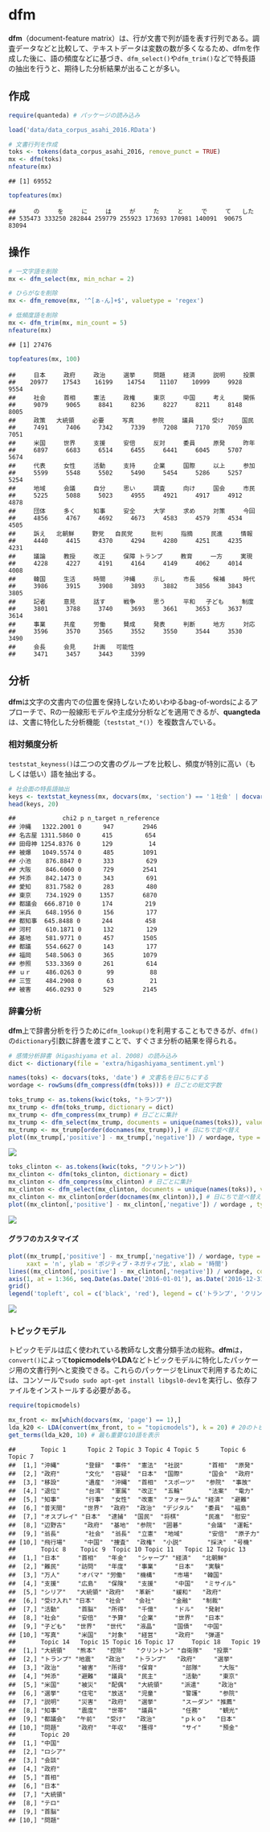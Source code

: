 dfm
===

**dfm**（document-feature matrix）は、行が文書で列が語を表す行列である。調査データなどと比較して、テキストデータは変数の数が多くなるため、dfmを作成した後に、語の頻度などに基づき、`dfm_select()`や`dfm_trim()`などで特長語の抽出を行うと、期待した分析結果が出ることが多い。

作成
----

``` r
require(quanteda) # パッケージの読み込み
```

``` r
load('data/data_corpus_asahi_2016.RData')

# 文書行列を作成
toks <- tokens(data_corpus_asahi_2016, remove_punct = TRUE)
mx <- dfm(toks)
nfeature(mx)
```

    ## [1] 69552

``` r
topfeatures(mx)
```

    ##     の     を     に     は     が     た     と     で     て   した 
    ## 535473 333250 282844 259779 255923 173693 170981 140091  90675  83094

操作
----

``` r
# 一文字語を削除
mx <- dfm_select(mx, min_nchar = 2)

# ひらがなを削除
mx <- dfm_remove(mx, '^[ぁ-ん]+$', valuetype = 'regex')

# 低頻度語を削除
mx <- dfm_trim(mx, min_count = 5)
nfeature(mx)
```

    ## [1] 27476

``` r
topfeatures(mx, 100)
```

    ##     日本     政府     政治     選挙     問題     経済     説明     投票 
    ##    20977    17543    16199    14754    11107    10999     9928     9554 
    ##     社会     首相     憲法     政権     東京     中国     考え     関係 
    ##     9079     9065     8841     8236     8227     8211     8148     8005 
    ##     政策   大統領     必要     写真     参院     議員     受け     国民 
    ##     7491     7406     7342     7339     7208     7170     7059     7051 
    ##     米国     世界     支援     安倍     反対     委員     原発     昨年 
    ##     6897     6683     6514     6455     6441     6045     5707     5674 
    ##     代表     女性     活動     支持     企業     国際     以上     参加 
    ##     5599     5548     5502     5490     5454     5286     5257     5254 
    ##     地域     会議     自分     思い     調査     向け     国会     市民 
    ##     5225     5088     5023     4955     4921     4917     4912     4878 
    ##     団体     多く     知事     安全     大学     求め     対策     今回 
    ##     4856     4767     4692     4673     4583     4579     4534     4505 
    ##     訴え   北朝鮮     野党   自民党     批判     指摘     民進     情報 
    ##     4440     4415     4370     4294     4280     4251     4235     4231 
    ##     議論     教授     改正     保障 トランプ     教育     一方     実現 
    ##     4228     4227     4191     4164     4149     4062     4014     4008 
    ##     韓国     生活     時間     沖縄     示し     市長     候補     時代 
    ##     3986     3915     3908     3893     3882     3856     3843     3805 
    ##     記者     意見     話す     戦争     思う     平和   子ども     制度 
    ##     3801     3788     3740     3693     3661     3653     3637     3614 
    ##     事業     共産     労働     賛成     発表     判断     地方     対応 
    ##     3596     3570     3565     3552     3550     3544     3530     3490 
    ##     会長     会見     計画   可能性 
    ##     3471     3457     3443     3399

分析
----

**dfm**は文字の文書内での位置を保持しないためいわゆるbag-of-wordsによるアプローチで、Rの一般線形モデルや主成分分析などを適用できるが、**quangteda**は、文書に特化した分析機能（`teststat_*()`）を複数含んでいる。

### 相対頻度分析

`teststat_keyness()`は二つの文書のグループを比較し、頻度が特別に高い（もしくは低い）語を抽出する。

``` r
# 社会面の特長語抽出
keys <- textstat_keyness(mx, docvars(mx, 'section') == '１社会' | docvars(mx, 'section') == '２社会')
head(keys, 20)
```

    ##             chi2 p n_target n_reference
    ## 沖縄   1322.2001 0      947        2946
    ## 名古屋 1311.5860 0      415         654
    ## 田母神 1254.8376 0      129          14
    ## 被爆   1049.5574 0      485        1091
    ## 小池    876.8847 0      333         629
    ## 大阪    846.6060 0      729        2541
    ## 舛添    842.1473 0      343         691
    ## 愛知    831.7582 0      283         480
    ## 東京    734.1929 0     1357        6870
    ## 都議会  666.8710 0      174         219
    ## 米兵    648.1956 0      156         177
    ## 都知事  645.8488 0      244         458
    ## 河村    610.1871 0      132         129
    ## 基地    581.9771 0      457        1505
    ## 都議    554.6627 0      143         177
    ## 福岡    548.5063 0      365        1079
    ## 参照    533.3369 0      261         614
    ## ｕｒ    486.0263 0       99          88
    ## 三笠    484.2908 0       63          21
    ## 被害    466.0293 0      529        2145

### 辞書分析

**dfm**上で辞書分析を行うために`dfm_lookup()`を利用することもできるが、`dfm()`の`dictionary`引数に辞書を渡すことで、すぐさま分析の結果を得られる。

``` r
# 感情分析辞書（Higashiyama et al. 2008) の読み込み
dict <- dictionary(file = 'extra/higashiyama_sentiment.yml')

names(toks) <- docvars(toks, 'date') # 文書名を日にちにする
wordage <- rowSums(dfm_compress(dfm(toks))) # 日ごとの総文字数
```

``` r
toks_trump <- as.tokens(kwic(toks, "トランプ"))
mx_trump <- dfm(toks_trump, dictionary = dict)
mx_trump <- dfm_compress(mx_trump) # 日ごとに集計
mx_trump <- dfm_select(mx_trump, documents = unique(names(toks)), valuetype = 'fixed', padding = TRUE) # 日付を補完
mx_trump <- mx_trump[order(docnames(mx_trump)),] # 日にちで並べ替え
plot((mx_trump[,'positive'] - mx_trump[,'negative']) / wordage, type = 'l')
```

![](dfm_files/figure-markdown_github/plot1-1.png)

``` r
toks_clinton <- as.tokens(kwic(toks, "クリントン"))
mx_clinton <- dfm(toks_clinton, dictionary = dict)
mx_clinton <- dfm_compress(mx_clinton) # 日ごとに集計
mx_clinton <- dfm_select(mx_clinton, documents = unique(names(toks)), valuetype = 'fixed', padding = TRUE) # 日付を補完
mx_clinton <- mx_clinton[order(docnames(mx_clinton)),] # 日にちで並べ替え
plot((mx_clinton[,'positive'] - mx_clinton[,'negative']) / wordage , type = 'l')
```

![](dfm_files/figure-markdown_github/plot2-1.png)

#### グラフのカスタマイズ

``` r
plot((mx_trump[,'positive'] - mx_trump[,'negative']) / wordage, type = 'l', 
     xaxt = 'n', ylab = 'ポジティブ・ネガティブ比', xlab = '時間')
lines((mx_clinton[,'positive'] - mx_clinton[,'negative']) / wordage, col = 'red')
axis(1, at = 1:366, seq.Date(as.Date('2016-01-01'), as.Date('2016-12-31'), 'days'))
grid()
legend('topleft', col = c('black', 'red'), legend = c('トランプ', 'クリントン'), lty = 1)
```

![](dfm_files/figure-markdown_github/plot3-1.png)

### トピックモデル

トピックモデルは広く使われている教師なし文書分類手法の総称。**dfm**は，`convert()`によって**topicmodels**や**LDA**などトピックモデルに特化したパッケージ用の文書行列へと変換できる。これらのパッケージをLinuxで利用するためには、コンソールで`sudo sudo apt-get install libgsl0-dev1`を実行し、依存ファイルをインストールする必要がある。

``` r
require(topicmodels)

mx_front <- mx[which(docvars(mx, 'page') == 1),]
lda_k20 <- LDA(convert(mx_front, to = "topicmodels"), k = 20) # 20のトピックを発見する
get_terms(lda_k20, 10) # 最も重要な10語を表示
```

    ##       Topic 1      Topic 2 Topic 3 Topic 4 Topic 5      Topic 6 Topic 7 
    ##  [1,] "沖縄"       "登録"  "事件"  "憲法"  "社説"       "首相"  "原発"  
    ##  [2,] "政府"       "文化"  "容疑"  "日本"  "国際"       "国会"  "政府"  
    ##  [3,] "移設"       "遺産"  "沖縄"  "首相"  "スポーツ"   "参院"  "事故"  
    ##  [4,] "退位"       "台湾"  "軍属"  "改正"  "五輪"       "法案"  "電力"  
    ##  [5,] "知事"       "行事"  "女性"  "改憲"  "フォーラム" "経済"  "避難"  
    ##  [6,] "普天間"     "世界"  "政府"  "政治"  "デジタル"   "委員"  "福島"  
    ##  [7,] "オスプレイ" "日本"  "逮捕"  "国民"  "将棋"       "民進"  "慰安"  
    ##  [8,] "辺野古"     "政府"  "基地"  "参院"  "囲碁"       "会議"  "運転"  
    ##  [9,] "翁長"       "社会"  "翁長"  "立憲"  "地域"       "安倍"  "原子力"
    ## [10,] "飛行場"     "中国"  "捜査"  "政権"  "小説"       "採決"  "号機"  
    ##       Topic 8    Topic 9  Topic 10 Topic 11   Topic 12 Topic 13  
    ##  [1,] "日本"     "首相"   "年金"   "シャープ" "経済"   "北朝鮮"  
    ##  [2,] "難民"     "訪問"   "年度"   "事業"     "日本"   "実験"    
    ##  [3,] "万人"     "オバマ" "労働"   "機構"     "市場"   "韓国"    
    ##  [4,] "支援"     "広島"   "保険"   "支援"     "中国"   "ミサイル"
    ##  [5,] "シリア"   "大統領" "政府"   "革新"     "緩和"   "政府"    
    ##  [6,] "受け入れ" "日本"   "社会"   "会社"     "金融"   "制裁"    
    ##  [7,] "活動"     "首脳"   "所得"   "千億"     "ドル"   "発射"    
    ##  [8,] "社会"     "安倍"   "予算"   "企業"     "世界"   "日本"    
    ##  [9,] "子ども"   "世界"   "世代"   "液晶"     "国債"   "中国"    
    ## [10,] "写真"     "米国"   "対象"   "経営"     "政府"   "弾道"    
    ##       Topic 14   Topic 15 Topic 16 Topic 17     Topic 18   Topic 19
    ##  [1,] "大統領"   "熊本"   "控除"   "クリントン" "自衛隊"   "投票"  
    ##  [2,] "トランプ" "地震"   "政治"   "トランプ"   "政府"     "選挙"  
    ##  [3,] "政治"     "被害"   "所得"   "保育"       "部隊"     "大阪"  
    ##  [4,] "舛添"     "避難"   "議員"   "民主"       "活動"     "東京"  
    ##  [5,] "米国"     "被災"   "配偶"   "大統領"     "派遣"     "政治"  
    ##  [6,] "選挙"     "住宅"   "放送"   "児童"       "警護"     "参院"  
    ##  [7,] "説明"     "災害"   "政府"   "選挙"       "スーダン" "推薦"  
    ##  [8,] "知事"     "震度"   "世帯"   "議員"       "任務"     "観光"  
    ##  [9,] "都議会"   "午前"   "受け"   "政治"       "ｐｋｏ"   "日本"  
    ## [10,] "問題"     "政府"   "年収"   "獲得"       "サイ"     "預金"  
    ##       Topic 20
    ##  [1,] "中国"  
    ##  [2,] "ロシア"
    ##  [3,] "会談"  
    ##  [4,] "政府"  
    ##  [5,] "首相"  
    ##  [6,] "日本"  
    ##  [7,] "大統領"
    ##  [8,] "テロ"  
    ##  [9,] "首脳"  
    ## [10,] "問題"
